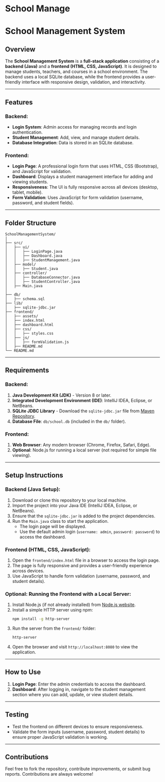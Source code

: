 ﻿# School Manage

# School Management System

## Overview
The **School Management System** is a **full-stack application** consisting of a **backend (Java)** and a **frontend (HTML, CSS, JavaScript)**. It is designed to manage students, teachers, and courses in a school environment. The backend uses a local SQLite database, while the frontend provides a user-friendly interface with responsive design, validation, and interactivity.

---

## Features
### Backend:
- **Login System**: Admin access for managing records and login authentication.
- **Student Management**: Add, view, and manage student details.
- **Database Integration**: Data is stored in an SQLite database.

### Frontend:
- **Login Page**: A professional login form that uses HTML, CSS (Bootstrap), and JavaScript for validation.
- **Dashboard**: Displays a student management interface for adding and viewing students.
- **Responsiveness**: The UI is fully responsive across all devices (desktop, tablet, mobile).
- **Form Validation**: Uses JavaScript for form validation (username, password, and student fields).

---

## Folder Structure
```
SchoolManagementSystem/
│
├── src/
│   ├── ui/
│   │   ├── LoginPage.java
│   │   ├── Dashboard.java
│   │   ├── StudentManagement.java
│   ├── model/
│   │   ├── Student.java
│   ├── controller/
│   │   ├── DatabaseConnector.java
│   │   ├── StudentController.java
│   ├── Main.java
│
├── db/
│   ├── schema.sql
├── lib/
│   ├── sqlite-jdbc.jar
├── frontend/
│   ├── assets/
│   ├── index.html
│   ├── dashboard.html
│   ├── css/
│   │   ├── styles.css
│   ├── js/
│   │   ├── formValidation.js
│   ├── README.md
└── README.md
```

---

## Requirements
### Backend:
1. **Java Development Kit (JDK)** - Version 8 or later.
2. **Integrated Development Environment (IDE)**: IntelliJ IDEA, Eclipse, or NetBeans.
3. **SQLite JDBC Library** - Download the `sqlite-jdbc.jar` file from [Maven Repository](https://mvnrepository.com/artifact/org.xerial/sqlite-jdbc).
4. **Database File**: `db/school.db` (included in the `db/` folder).

### Frontend:
1. **Web Browser**: Any modern browser (Chrome, Firefox, Safari, Edge).
2. **Optional**: Node.js for running a local server (not required for simple file viewing).

---

## Setup Instructions

### Backend (Java Setup):
1. Download or clone this repository to your local machine.
2. Import the project into your Java IDE (IntelliJ IDEA, Eclipse, or NetBeans).
3. Ensure that the `sqlite-jdbc.jar` is added to the project dependencies.
4. Run the `Main.java` class to start the application.
   - The login page will be displayed.
   - Use the default admin login (`username: admin`, `password: password`) to access the dashboard.

### Frontend (HTML, CSS, JavaScript):
1. Open the `frontend/index.html` file in a browser to access the login page.
2. The page is fully responsive and provides a user-friendly experience across devices.
3. Use JavaScript to handle form validation (username, password, and student details).

### Optional: Running the Frontend with a Local Server:
1. Install Node.js (if not already installed) from [Node.js website](https://nodejs.org/).
2. Install a simple HTTP server using npm:
   ```bash
   npm install -g http-server
   ```
3. Run the server from the `frontend/` folder:
   ```bash
   http-server
   ```
4. Open the browser and visit `http://localhost:8080` to view the application.

---

## How to Use
1. **Login Page**: Enter the admin credentials to access the dashboard.
2. **Dashboard**: After logging in, navigate to the student management section where you can add, update, or view student details.

---

## Testing
- Test the frontend on different devices to ensure responsiveness.
- Validate the form inputs (username, password, student details) to ensure proper JavaScript validation is working.

---

## Contributions
Feel free to fork the repository, contribute improvements, or submit bug reports. Contributions are always welcome!
